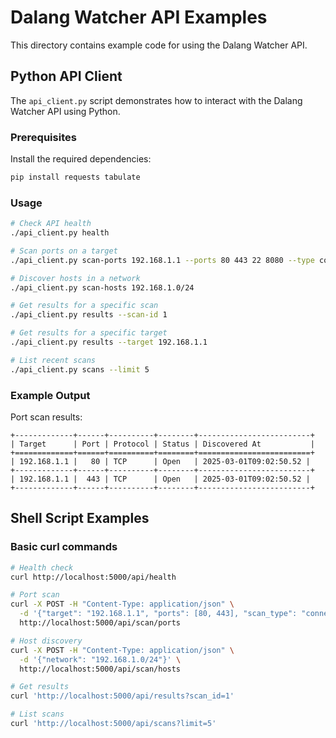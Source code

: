 # Dalang Watcher API Examples

This directory contains example code for using the Dalang Watcher API.

## Python API Client

The `api_client.py` script demonstrates how to interact with the Dalang Watcher API using Python.

### Prerequisites

Install the required dependencies:

```bash
pip install requests tabulate
```

### Usage

```bash
# Check API health
./api_client.py health

# Scan ports on a target
./api_client.py scan-ports 192.168.1.1 --ports 80 443 22 8080 --type connect

# Discover hosts in a network
./api_client.py scan-hosts 192.168.1.0/24

# Get results for a specific scan
./api_client.py results --scan-id 1

# Get results for a specific target
./api_client.py results --target 192.168.1.1

# List recent scans
./api_client.py scans --limit 5
```

### Example Output

Port scan results:
```
+-------------+------+----------+--------+-------------------------+
| Target      | Port | Protocol | Status | Discovered At           |
+=============+======+==========+========+=========================+
| 192.168.1.1 |   80 | TCP      | Open   | 2025-03-01T09:02:50.52 |
+-------------+------+----------+--------+-------------------------+
| 192.168.1.1 |  443 | TCP      | Open   | 2025-03-01T09:02:50.52 |
+-------------+------+----------+--------+-------------------------+
```

## Shell Script Examples

### Basic curl commands

```bash
# Health check
curl http://localhost:5000/api/health

# Port scan
curl -X POST -H "Content-Type: application/json" \
  -d '{"target": "192.168.1.1", "ports": [80, 443], "scan_type": "connect"}' \
  http://localhost:5000/api/scan/ports

# Host discovery
curl -X POST -H "Content-Type: application/json" \
  -d '{"network": "192.168.1.0/24"}' \
  http://localhost:5000/api/scan/hosts

# Get results
curl 'http://localhost:5000/api/results?scan_id=1'

# List scans
curl 'http://localhost:5000/api/scans?limit=5'
```
